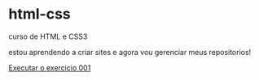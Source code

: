 # html-css
 curso de HTML e CSS3

 estou aprendendo a criar sites e agora vou gerenciar meus repositorios!

<a href="https://rob695911.github.io/html-css/exercicios/ex001/index.html">Executar o exercicio 001</a>